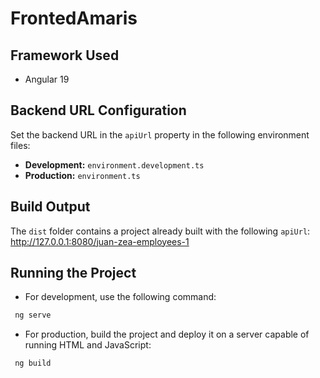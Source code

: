 # FrontedAmaris

## Framework Used
- Angular 19

## Backend URL Configuration
Set the backend URL in the `apiUrl` property in the following environment files:

- **Development:** `environment.development.ts`
- **Production:** `environment.ts`

## Build Output
The `dist` folder contains a project already built with the following `apiUrl`:
http://127.0.0.1:8080/juan-zea-employees-1

## Running the Project

- For development, use the following command:
 ```bash
  ng serve
```

- For production, build the project and deploy it on a server capable of running HTML and JavaScript:
 ```bash
  ng build
```
